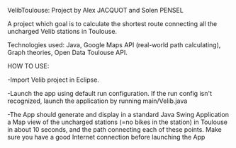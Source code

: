 VelibToulouse: Project by Alex JACQUOT and Solen PENSEL

A project which goal is to calculate the shortest route connecting all the uncharged Velib stations in Toulouse.

Technologies used: Java, Google Maps API (real-world path calculating), Graph theories, Open Data Toulouse API.

HOW TO USE:

-Import Velib project in Eclipse.

-Launch the app using default run configuration. If the run config isn't recognized, launch the application by running main/Velib.java

-The App should generate and display in a standard Java Swing Application a Map view of the uncharged stations (=no bikes in the station) in Toulouse in about 10 seconds, and the path connecting each of these points. Make sure you have a good Internet connection before launching the App

